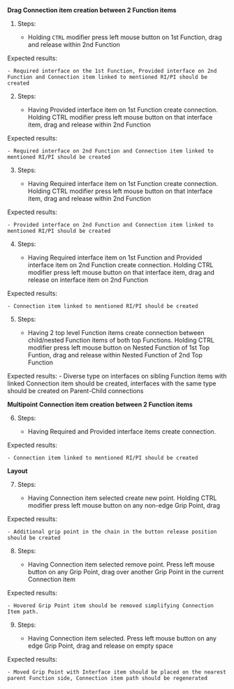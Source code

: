 **Drag Connection item creation between 2 Function items**

1. Steps:

	- Holding `CTRL` modifier press left mouse button on 1st Function, drag and release within 2nd Function

Expected results:

	- Required interface on the 1st Function, Provided interface on 2nd Function and Connection item linked to mentioned RI/PI should be created


2. Steps:

	- Having Provided interface item on 1st Function create connection. Holding CTRL modifier press left mouse button on that interface item, drag and release within 2nd Function

Expected results:

	- Required interface on 2nd Function and Connection item linked to mentioned RI/PI should be created


3. Steps:

	- Having Required interface item on 1st Function create connection. Holding CTRL modifier press left mouse button on that interface item, drag and release within 2nd Function

Expected results:

	- Provided interface on 2nd Function and Connection item linked to mentioned RI/PI should be created


4. Steps:

	- Having Required interface item on 1st Function and Provided interface item on 2nd Function create connection. Holding CTRL modifier press left mouse button on that interface item, drag and release on interface item on 2nd Function

Expected results:

	- Connection item linked to mentioned RI/PI should be created


5. Steps:

	- Having 2 top level Function items create connection between child/nested Function items of both top Functions. Holding CTRL modifier press left mouse button on Nested Function of 1st Top Funtion, drag and release within Nested Function of 2nd Top Function

Expected results:
	- Diverse type on interfaces on sibling Function items with linked Connection item should be created, interfaces with the same type should be created on Parent-Child connections



**Multipoint Connection item creation between 2 Function items**

6. Steps:

	- Having Required and Provided interface items create connection.

Expected results:

	- Connection item linked to mentioned RI/PI should be created



**Layout**

7. Steps:

	- Having Connection item selected create new point. Holding CTRL modifier press left mouse button on any non-edge Grip Point, drag

Expected results:

	- Additional grip point in the chain in the button release position should be created


8. Steps:

	- Having Connection item selected remove point. Press left mouse button on any Grip Point, drag over another Grip Point in the current Connection item

Expected results:

	- Hovered Grip Point item should be removed simplifying Connection Item path.


9. Steps:

	- Having Connection item selected. Press left mouse button on any edge Grip Point, drag and release on empty space

Expected results:

	- Moved Grip Point with Interface item should be placed on the nearest parent Function side, Connection item path should be regenerated
